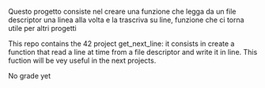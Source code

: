 Questo progetto consiste nel creare una funzione che legga da un file descriptor una linea alla volta e la trascriva su line, funzione che ci torna utile per
altri progetti

This repo contains the 42 project get_next_line: it consists in create a function that read a line at time from a file descriptor and write it in line. This
fuction will be vey useful in the next projects.

No grade yet
